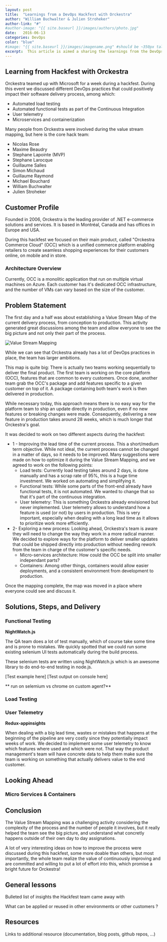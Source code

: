 ```yaml
---
layout: post
title:  "Learnings from a DevOps Hackfest with Orckestra"
author: "William Buchwalter & Julien Stroheker"
author-link: "#"
#author-image: "{{ site.baseurl }}/images/authors/photo.jpg"
date:   2016-06-13
categories: DevOps
color: "blue"
#image: "{{ site.baseurl }}/images/imagename.png" #should be ~350px tall
excerpt:  This article is aimed a sharing the learnings from the DevOps Hackfest with Orckestra.
---
```


## Learning from Hackfest with Orckestra ##

Orckestra teamed up with Microsoft for a week during a hackfest. 
During this event we discussed different DevOps practices that could positively impact their software delivery process, among which:
  
* Automated load testing
* Automated functional tests as part of the Continuous Integration
* User telemetry
* Microservices and containerization

Many people from Orckestra were involved during the value stream mapping, but here is the core hack team:

* Nicolas Rose
* Maxime Beaudry
* Stephane Lapointe (MVP)
* Stephane Larocque
* Guillaume Salles
* Simon Michaud
* Guillaume Raymond
* Michael Bouchard
* William Buchwalter 
* Julien Stroheker

 
## Customer Profile ##

Founded in 2006, Orckestra is the leading provider of .NET e-commerce solutions and services.
It is based in Montréal, Canada and has offices in Europe and USA.

During this hackfest we focused on their main product, called "Orckestra Commerce Cloud" (OCC) which is a unified commerce platform enabling retailers to create 
seamless shopping experiences for their customers online, on mobile and in store.

### Architecture Overview

Currently, OCC is a monolitic application that run on multiple virtual machines on Azure. 
Each customer has it's dedicated OCC infrastructure, and the number of VMs can vary based on the size of the customer.

## Problem Statement ##

The first day and a half was about establishing a Value Stream Map of the current delivery process, from conception to production.
This activity generated great discussions among the team and allow everyone to see the big picture and not only their part of the process.

![Value Stream Mapping]()

While we can see that Orckestra already has a lot of DevOps practices in place, the team has larger ambitions.

This map is quite big: There is actually two teams working sequentially to deliver the final product.
The first team is working on the core platform (OCC), features that are common to every customers. 
Once done, another team grab the OCC's package and add features specific to a given customer on top of it.
A package containing both team's work is then delivered in production. 

While necessary today, this approach means there is no easy way for the platform team to ship an update directly in production, even if no new features or breaking changes were made.
Consequently, delivering a new feature in production takes around 28 weeks, which is much longer that Orckestra's goal.

It was decided to work on two different aspects during the hackfest:

* 1 - Improving the lead time of the current process. This a short/medium term objective. While not ideal, the current process cannot be changed in a matter of days, so it needs to be improved.
Many suggestions were made on how to optimize it during the Value Stream Mapping, and we agreed to work on the following points:
	* Load tests: Currently load testing takes around 2 days, is done manually and has a scrap rate of 95%, this is a huge time investment. We worked on automating and simplifying it.
	* Functional tests: While some parts of the front-end already have functional tests, it is not automated. We wanted to change that so that it's part of the continuous integration.
	* User telemetry: This is something Orckestra already envisioned but never implemented. User telemetry allows to understand how a feature is used (or not) by users in production. This is very important, especially when dealing with a long lead time as it allows to prioritize work more efficiently.
* 2- Exploring a new process: Looking ahead, Orckestra's team is aware they will need to change the way they work in a more radical manner. We decided to explore ways for the platform to deliver smaller updates that could be shipped directly into production without needing rework from the team in charge of the customer's specific needs.
	* Micro-services architecture: How could the OCC be split into smaller independant parts?
	* Containers: Among other things, containers would allow easier deployments, and a consistent environment from development to production.

Once the mapping complete, the map was moved in a place where everyone could see and discuss it.

## Solutions, Steps, and Delivery ##

### Functional Testing
**NightWatch.js**

The QA team does a lot of test manually, which of course take some time and is prone to mistakes. We quickly spotted that we could run some existing selenium UI tests automatically during the build process.

These selenium tests are written using NightWatch.js which is an awesome library to do end-to-end testing in node.js.

[Test example here]
[Test output on console here]

** run on selemium vs chrome on custom agent?**

### Load Testing

### User Telemetry

**Redux-appinsights**

When dealing with a big lead time, wastes or mistakes that happens at the beginning of the pipeline are very costly since they potentially impact weeks of work.
We decided to implement some user telemetry to know which features where used and which were not. That way the product management's team will have concrete data to help them make sure the team is working on something that actually delivers value to the end customer.


## Looking Ahead

### Micro Services & Containers
	
 
## Conclusion ##

The Value Stream Mapping was a challenging activity considering the complexity of the process and the number of people it involves, but it really helped the team see the big picture, and understand what concretly happens outside of their own day to day assignations.

A lot of very interesting ideas on how to improve the process were discussed during this hackfest, some more doable than others, but most importantly, the whole team realize the value of continuously improving and are committed and willing to put a lot of effort into this, which promise a bright future for Orckestra! 



## General lessons ##
Bulleted list of insights the Hackfest team came away with

What can be applied or reused in other environments or other customers ?

## Resources ##
Links to additional resource (documentation, blog posts, github repos, ...)
